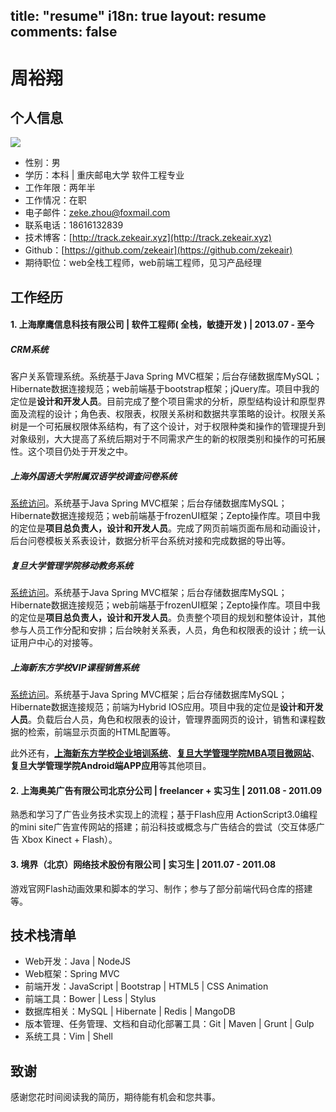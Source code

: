 title: "resume"
i18n: true
layout: resume
comments: false
---

<h1 class="title">周裕翔</h1>

## 个人信息

<img src="/images/resume/QR.jpg" class="QR"/>

- 性别：男
- 学历：本科 | 重庆邮电大学 软件工程专业
- 工作年限：两年半
- 工作情况：在职
- 电子邮件：<a href="mailto:zeke.zhou@foxmail.com" target="_self">zeke.zhou@foxmail.com</a> 
- 联系电话：18616132839
- 技术博客：[http://track.zekeair.xyz](http://track.zekeair.xyz)
- Github：[https://github.com/zekeair](https://github.com/zekeair)
- 期待职位：web全栈工程师，web前端工程师，见习产品经理


## 工作经历

#### 1. **上海摩鹰信息科技有限公司** | 软件工程师( 全栈，敏捷开发 ) | 2013.07 - 至今

##### **CRM系统**

客户关系管理系统。系统基于Java Spring MVC框架；后台存储数据库MySQL；Hibernate数据连接规范；web前端基于bootstrap框架；jQuery库。项目中我的定位是**设计和开发人员**。目前完成了整个项目需求的分析，原型结构设计和原型界面及流程的设计；角色表、权限表，权限关系树和数据共享策略的设计。权限关系树是一个可拓展权限体系结构，有了这个设计，对于权限种类和操作的管理提升到对象级别，大大提高了系统后期对于不同需求产生的新的权限类别和操作的可拓展性。这个项目仍处于开发之中。

##### **上海外国语大学附属双语学校调查问卷系统**

[系统访问](http://www.smemobiletech.com/survey/paper/1)。系统基于Java Spring MVC框架；后台存储数据库MySQL；Hibernate数据连接规范；web前端基于frozenUI框架；Zepto操作库。项目中我的定位是**项目总负责人，设计和开发人员**。完成了网页前端页面布局和动画设计，后台问卷模板关系表设计，数据分析平台系统对接和完成数据的导出等。

##### **复旦大学管理学院移动教务系统**

[系统访问](http://m.fdsm.fudan.edu.cn/wx/)。系统基于Java Spring MVC框架；后台存储数据库MySQL；Hibernate数据连接规范；web前端基于frozenUI框架；Zepto操作库。项目中我的定位是**项目总负责人，设计和开发人员**。负责整个项目的规划和整体设计，其他参与人员工作分配和安排；后台映射关系表，人员，角色和权限表的设计；统一认证用户中心的对接等。

##### **上海新东方学校VIP课程销售系统**

[系统访问](http://jw.sh.xdf.cn/xdfhd)。系统基于Java Spring MVC框架；后台存储数据库MySQL；Hibernate数据连接规范；前端为Hybrid IOS应用。项目中我的定位是**设计和开发人员**。负载后台人员，角色和权限表的设计，管理界面网页的设计，销售和课程数据的检索，前端显示页面的HTML配置等。

此外还有，**[上海新东方学校企业培训系统](http://qp.sh.xdf.cn/xdfct/)**、**[复旦大学管理学院MBA项目微网站](http://events.fdsm.fudan.edu.cn/microsite/mba/pages/home.html)**、**复旦大学管理学院Android端APP应用**等其他项目。

#### 2. **上海奥美广告有限公司北京分公司** | freelancer + 实习生 | 2011.08 - 2011.09

熟悉和学习了广告业务技术实现上的流程；基于Flash应用 ActionScript3.0编程的mini site广告宣传网站的搭建；前沿科技或概念与广告结合的尝试（交互体感广告 Xbox Kinect + Flash）。

#### 3. **境界（北京）网络技术股份有限公司** | 实习生 | 2011.07 - 2011.08

游戏官网Flash动画效果和脚本的学习、制作；参与了部分前端代码仓库的搭建等。

## 技术栈清单

- Web开发：Java | NodeJS
- Web框架：Spring MVC
- 前端开发：JavaScript | Bootstrap | HTML5 | CSS Animation
- 前端工具：Bower | Less | Stylus
- 数据库相关：MySQL | Hibernate | Redis | MangoDB
- 版本管理、任务管理、文档和自动化部署工具：Git | Maven | Grunt | Gulp
- 系统工具：Vim | Shell

## 致谢

感谢您花时间阅读我的简历，期待能有机会和您共事。
